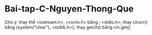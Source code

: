 # Bai-tap-C-Nguyen-Thong-Que
Chú ý: thay thế <iostream.h>, <conio.h> bằng <iostream>; <stdio.h>; thay clrscr() bằng {system("clear"), <stdlib.h>}; thay getch() bằng cin.get()
